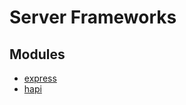 # Server Frameworks

## Modules

* [express](https://github.com/expressjs/express)
* [hapi](https://github.com/hapijs/hapi)
